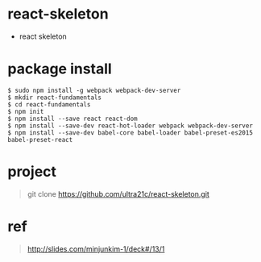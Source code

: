 # react-skeleton
* react skeleton

# package install
```
$ sudo npm install -g webpack webpack-dev-server
$ mkdir react-fundamentals
$ cd react-fundamentals
$ npm init
$ npm install --save react react-dom
$ npm install --save-dev react-hot-loader webpack webpack-dev-server
$ npm install --save-dev babel-core babel-loader babel-preset-es2015 babel-preset-react 
```

# project
> git clone https://github.com/ultra21c/react-skeleton.git


# ref
> http://slides.com/minjunkim-1/deck#/13/1